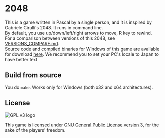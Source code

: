 # 2048
This is a game written in Pascal by a single person, and it is inspired by Gabriele Cirulli's 2048. It runs in command line.  
By default, you use up/down/left/right arrows to move, R key to rewind.  
For a comparison between versions of this 2048, see [VERSIONS_COMPARE.md](VERSIONS_COMPARE.md).  
Source code and compiled binaries for Windows of this game are available for download [here](https://github.com/taptapking/2048/releases).
We recommend you to set your PC's locale to Japan to have better text

## Build from source
You do `make`. Works only for Windows (both x32 and x64 architectures).

## License
![GPL v3 logo](https://www.gnu.org/graphics/gplv3-127x51.png)

This game is licensed under [GNU General Public License version 3](COPYING), for the sake of the players' freedom.
